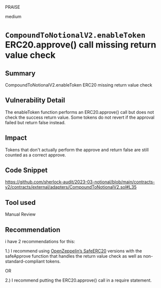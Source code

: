 PRAISE

medium

# `CompoundToNotionalV2.enableToken` ERC20.approve() call missing return value check

## Summary
CompoundToNotionalV2.enableToken ERC20 missing return value check

## Vulnerability Detail
The enableToken function performs an ERC20.approve() call but does not check the success return value.
Some tokens do not revert if the approval failed but return false instead.

## Impact
Tokens that don't actually perform the approve and return false are still counted as a correct approve.

## Code Snippet
https://github.com/sherlock-audit/2023-03-notional/blob/main/contracts-v2/contracts/external/adapters/CompoundToNotionalV2.sol#L35
## Tool used

Manual Review

## Recommendation
i have 2 recommendations for this:

1.) I  recommend using [OpenZeppelin’s SafeERC20](https://github.com/OpenZeppelin/openzeppelin-contracts/blob/release-v4.1/contracts/token/ERC20/utils/SafeERC20.sol#L74) versions with the safeApprove function that handles the return value check as well as non-standard-compliant tokens.

OR 

2.) I recommend putting the ERC20.approve() call in a require statement.
